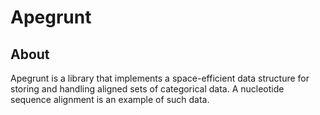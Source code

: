 # Apegrunt

## About

Apegrunt is a library that implements a space-efficient data structure for storing and handling aligned sets of categorical data. A nucleotide sequence alignment is an example of such data.
